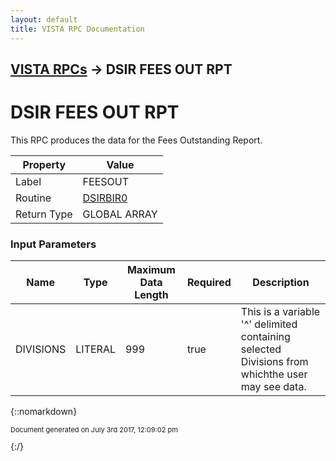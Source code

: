```yaml
---
layout: default
title: VISTA RPC Documentation
---
```


## [VISTA RPCs](TableOfContents) &#8594; DSIR FEES OUT RPT
# DSIR FEES OUT RPT

This RPC produces the data for the Fees Outstanding Report.

Property | Value
--- | ---
Label | FEESOUT
Routine | [DSIRBIR0](http://code.osehra.org/dox/Routine_DSIRBIR0_source.html)
Return Type | GLOBAL ARRAY


### Input Parameters

Name | Type | Maximum Data Length | Required | Description
--- | --- | --- | --- | ---
DIVISIONS | LITERAL | 999 | true | This is a variable &#x27;^&#x27; delimited containing selected Divisions from whichthe user may see data.



{::nomarkdown} <br/><p style="font-size: 11px">Document generated on July 3rd 2017, 12:09:02 pm</p>{:/}